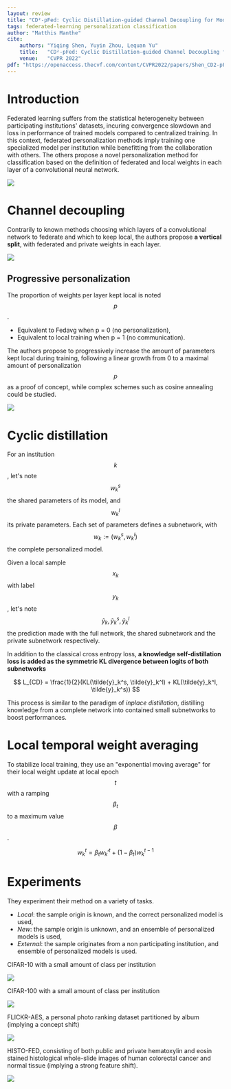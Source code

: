 ```yaml
---
layout: review
title: "CD²-pFed: Cyclic Distillation-guided Channel Decoupling for Model Personalization in Federated Learning"
tags: federated-learning personalization classification
author: "Matthis Manthe"
cite:
    authors: "Yiqing Shen, Yuyin Zhou, Lequan Yu"
    title:   "CD²-pFed: Cyclic Distillation-guided Channel Decoupling for Model Personalization in Federated Learning"
    venue:   "CVPR 2022"
pdf: "https://openaccess.thecvf.com/content/CVPR2022/papers/Shen_CD2-pFed_Cyclic_Distillation-Guided_Channel_Decoupling_for_Model_Personalization_in_Federated_CVPR_2022_paper.pdf"
---
```


# Introduction
Federated learning suffers from the statistical heterogeneity between participating institutions' datasets, incuring convergence slowdown and loss in performance of trained models compared to centralized training. In this context, federated personalization methods imply training one specialized model per institution while benefitting from the collaboration with others. The others propose a novel personalization method for classification based on the definition of federated and local weights in each layer of a convolutional neural network.

![](/collections/images/channel_decoupling_federated_learning/CD2_pfed_scheme2.jpg)

# Channel decoupling

Contrarily to known methods choosing which layers of a convolutional network to federate and which to keep local, the authors propose **a vertical split**, with federated and private weights in each layer.

![](/collections/images/channel_decoupling_federated_learning/CD2_pfed_scheme1.jpg)

## Progressive personalization

The proportion of weights per layer kept local is noted $$p$$.
- Equivalent to Fedavg when p = 0 (no personalization), 
- Equivalent to local training when p = 1 (no communication).

The authors propose to progressively increase the amount of parameters kept local during training, following a linear growth from 0 to a maximal amount of personalization $$p$$ as a proof of concept, while complex schemes such as cosine annealing could be studied.
 
![](/collections/images/channel_decoupling_federated_learning/CD2_pfed_progressive_perso.jpg)

# Cyclic distillation

For an institution $$k$$, let's note $$w^s_k$$ the shared parameters of its model, and $$w^l_k$$ its private parameters. Each set of parameters defines a subnetwork, with $$w_k := (w^s_k, w^l_k)$$ the complete personalized model. 

Given a local sample $$x_k$$ with label $$y_k$$, let's note $$\tilde{y}_k, \tilde{y}_k^s, \tilde{y}_k^l$$ the prediction made with the full network, the shared subnetwork and the private subnetwork respectively. 

In addition to the classical cross entropy loss, **a knowledge self-distillation loss is added as the symmetric KL divergence between logits of both subnetworks**

$$ L_{CD} = \frac{1}{2}(KL(\tilde{y}_k^s, \tilde{y}_k^l) + KL(\tilde{y}_k^l, \tilde{y}_k^s)) $$ 

This process is similar to the paradigm of _inplace distillation_, distilling knowledge from a complete network into contained small subnetworks to boost performances.

# Local temporal weight averaging
To stabilize local training, they use an "exponential moving average" for their local weight update at local epoch $$t$$ with a ramping $$\beta_t$$ to a maximum value $$\beta$$.

$$w_k^{t} = \beta_tw_k'^{t} + (1-\beta_t)w_k^{t-1}$$

# Experiments

They experiment their method on a variety of tasks. 
- _Local_: the sample origin is known, and the correct personalized model is used,
- _New_: the sample origin is unknown, and an ensemble of personalized models is used,
- _External_: the sample originates from a non participating institution, and ensemble of personalized models is used.

CIFAR-10 with a small amount of class per institution

![](/collections/images/channel_decoupling_federated_learning/CD2_pfed_table1.jpg)

CIFAR-100 with a small amount of class per institution

![](/collections/images/channel_decoupling_federated_learning/CD2_pfed_table2.jpg)

FLICKR-AES, a personal photo ranking dataset partitioned by album (implying a concept shift)

![](/collections/images/channel_decoupling_federated_learning/CD2_pfed_table3.jpg)

HISTO-FED, consisting of both public and private hematoxylin and eosin stained histological whole-slide images of human colorectal cancer and normal tissue (implying a strong feature shift).

![](/collections/images/channel_decoupling_federated_learning/CD2_pfed_table4.jpg)
